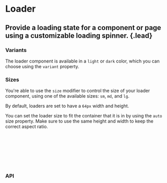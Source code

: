 # Loader
## Provide a loading state for a component or page using a customizable loading spinner. {.lead}

### Variants
The loader component is available in a `light` or `dark` color, which you can choose using the `variant` property.

<i-code-preview title="Loader Variants" link="https://github.com/inkline/inkline/tree/master/src/components/Loader">

<div>
    <div id="light-loader-example">
        <i-loader variant="light" />
    </div>
    <i-loader variant="dark" />
</div>

<template slot="html">

~~~html
<i-loader variant="light" />
~~~
~~~html
<i-loader variant="dark" />
~~~

</template>
</i-code-preview>

### Sizes
You're able to use the `size` modifier to control the size of your loader component, using one of the available sizes: `sm`, `md`, and `lg`. 

By default, loaders are set to have a `64px` width and height.

<i-code-preview title="Loader Sizes" link="https://github.com/inkline/inkline/tree/master/src/components/Loader">

<div>
    <i-loader size="sm" variant="dark" class="_margin-right-1" />
    <i-loader size="md" variant="dark" class="_margin-right-1" />
    <i-loader size="lg" variant="dark" />
</div>

<template slot="html">

~~~html
<i-loader size="sm" variant="dark" />
~~~

~~~html
<i-loader size="md" variant="dark" />
~~~

~~~html
<i-loader size="lg" variant="dark" />
~~~

</template>
</i-code-preview>

You can set the loader size to fit the container that it is in by using the `auto` size property. Make sure to use the same height and width to keep the correct aspect ratio.

<i-code-preview title="Loader Auto Size" link="https://github.com/inkline/inkline/tree/master/src/components/Loader">

<div style="width: 100px; height: 100px;">
    <i-loader size="auto" variant="dark" />
</div>

<template slot="html">

~~~html
<div style="height: 100px; width: 100px">
    <i-loader size="auto" variant="dark" />
</div>
~~~

</template>
</i-code-preview>


### API

<i-api-preview title="Alert API" markup="i-alert" expanded>
    <template slot="props">
        <table class="table -bordered">
            <thead>
                <tr>
                    <th>Property</th>
                    <th>Description</th>
                    <th>Type</th>
                    <th>Accepted</th>
                    <th>Default</th>
                </tr>
            </thead>
            <tbody>
                <tr>
                    <td>dismissLabel</td>
                    <td>Sets the dismiss lable, replaceable using the <code>dismiss</code> slot.</td>
                    <td><code>String</code></td>
                    <td></td>
                    <td><code>×</code></td>
                </tr>
                <tr>
                    <td>dismissible</td>
                    <td>Sets the alert as dismissible.</td>
                    <td><code>Boolean</code></td>
                    <td><code>true</code>, <code>false</code></td>
                    <td><code>false</code></td>
                </tr>
                <tr>
                    <td>show</td>
                    <td>Sets the dismiss <code>v-model</code> for the alert component. Alert is only visible if show is <code>true</code>.</td>
                    <td><code>Boolean</code></td>
                    <td><code>true</code>, <code>false</code></td>
                    <td><code>true</code></td>
                </tr>
                <tr>
                    <td>size</td>
                    <td>Sets the size of the alert component.</td>
                    <td><code>String</code></td>
                    <td><code>sm</code>, <code>md</code>, <code>lg</code></td>
                    <td><code>md</code></td>
                </tr>
                <tr>
                    <td>variant</td>
                    <td>Sets the color variant of the alert component.</td>
                    <td><code>String</code></td>
                    <td><code>primary</code>, <code>secondary</code>, <code>success</code>, <code>danger</code>, <code>warning</code>, <code>info</code></td>
                    <td><code>primary</code></td>
                </tr>
            </tbody>
        </table>
    </template>
    <template slot="slots">
        <table class="table -bordered _margin-bottom-0">
            <thead>
                <tr>
                    <th>Name</th>
                    <th>Description</th>
                </tr>
            </thead>
            <tbody>
                <tr>
                    <td>default</td>
                    <td>Slot for alert default content.</td>
                </tr>
                <tr>
                    <td>dismiss</td>
                    <td>Slot for alert dismiss button.</td>
                </tr>
                <tr>
                    <td>icon</td>
                    <td>Slot for alert icon.</td>
                </tr>
            </tbody>
        </table>
    </template>
</i-api-preview>

